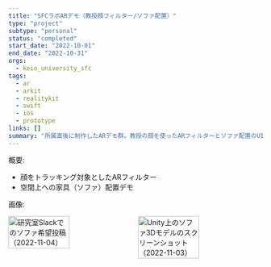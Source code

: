 ```yaml
---
title: "SFCラボARデモ（教授顔フィルター/ソファ配置）"
type: "project"
subtype: "personal"
status: "completed"
start_date: "2022-10-01"
end_date: "2022-10-31"
orgs:
  - keio_university_sfc
tags:
  - ar
  - arkit
  - realitykit
  - swift
  - ios
  - prototype
links: []
summary: "所属直後に制作したARデモ群。教授の顔を使ったARフィルターとソファ配置のUI/UX検証を実施。"
---
```


概要:
- 顔をトラッキング対象としたARフィルター
- 空間上への家具（ソファ）配置デモ

画像:
<div style="display: flex; gap: 10px;">
    <img src="linked_assets/20_Projects/personal/sfc_lab_ar_demos_2022_10/slack_request_for_sofa_2022_11_04.jpeg" alt="研究室Slackでのソファ希望投稿（2022-11-04）" width="49%">
    <img src="linked_assets/20_Projects/personal/sfc_lab_ar_demos_2022_10/unity_sofa_model_screenshot_2022_11_03.jpg" alt="Unity上のソファ3Dモデルのスクリーンショット（2022-11-03）" width="49%">
</div>
